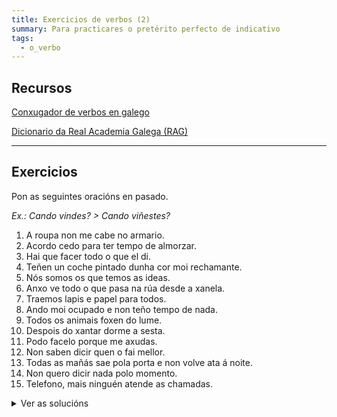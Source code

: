 ```yaml
---
title: Exercicios de verbos (2)
summary: Para practicares o pretérito perfecto de indicativo
tags:
  - o_verbo
---
```


## Recursos

[Conxugador de verbos en galego](http://cotovia.org/proxecto/conxugador/index.html)

[Dicionario da Real Academia Galega (RAG)](https://academia.gal/dicionario)

---

## Exercicios

Pon as seguintes oracións en pasado.

_Ex.: Cando vindes? > Cando viñestes?_

1. A roupa non me cabe no armario.
2. Acordo cedo para ter tempo de almorzar.
3. Hai que facer todo o que el di.
4. Teñen un coche pintado dunha cor moi rechamante.
5. Nós somos os que temos as ideas.
6. Anxo ve todo o que pasa na rúa desde a xanela.
7. Traemos lapis e papel para todos.
8. Ando moi ocupado e non teño tempo de nada.
9. Todos os animais foxen do lume.
10. Despois do xantar dorme a sesta.
11. Podo facelo porque me axudas.
12. Non saben dicir quen o fai mellor.
13. Todas as mañás sae pola porta e non volve ata á noite.
14. Non quero dicir nada polo momento.
15. Telefono, mais ninguén atende as chamadas.

<details> <summary>Ver as solucións</summary>

1. A roupa non me **coubo** no armario.
2. **Acordei** cedo para ter tempo de almorzar.
3. **Houbo** que facer todo o que el **dixo**.
4. **Tiveron** un coche pintado dunha cor moi rechamante.
5. Nós **fomos** os que **tivemos** as ideas.
6. Anxo **viu** todo o que **pasou** na rúa desde a xanela.
7. **Trouxemos** lapis e papel para todos.
8. **Andei** moi ocupado e non **tiven** tempo de nada.
9. Todos os animais **fuxiron** do lume.
10. Despois do xantar **durmiu** a sesta.
11. **Puiden** facelo porque me **axudaches**.
12. Non **souberon** dicir quen o **fixo** mellor.
13. **Saíu** pola porta e non **volveu**.
14. Non **quixen** dicir nada polo momento.
15. **Telefonei**, mais ninguén **atendeu** as chamadas.

</details>
